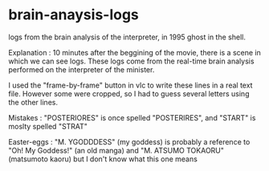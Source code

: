 # brain-anaysis-logs
logs from the brain analysis of the interpreter, in 1995 ghost in the shell.

Explanation :
10 minutes after the beggining of the movie, there is a scene in which we can see logs.
These logs come from the real-time brain analysis performed on the interpreter of the minister.

I used the "frame-by-frame" button in vlc to write these lines in a real text file.
However some were cropped, so I had to guess several letters using the other lines.

Mistakes :
"POSTERIORES" is once spelled "POSTERIRES", and "START" is moslty spelled "STRAT"

Easter-eggs :
"M. YGODDDESS" (my goddess) is probably a reference to "Oh! My Goddess!" (an old manga)
and "M. ATSUMO TOKAORU" (matsumoto kaoru) but I don't know what this one means

